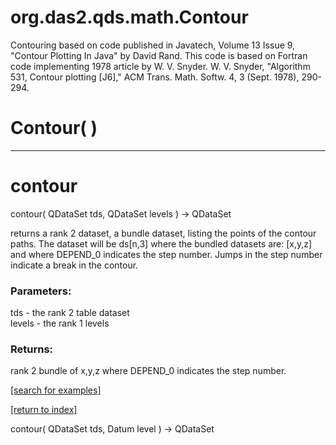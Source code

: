# org.das2.qds.math.Contour

Contouring based on code published in Javatech, Volume 13 Issue 9, "Contour Plotting In Java"
 by David Rand.  This code is based on Fortran code implementing 1978 article by W. V. Snyder.
 W. V. Snyder, "Algorithm 531, Contour plotting [J6]," ACM Trans. Math. Softw. 4, 3 (Sept. 1978), 290-294.

# Contour( )


***
<a name="contour"></a>
# contour
contour( QDataSet tds, QDataSet levels ) &rarr; QDataSet

returns a rank 2 dataset, a bundle dataset, listing the points
 of the contour paths.  The dataset will be ds[n,3] where
 the bundled datasets are: [x,y,z] and where DEPEND_0 indicates the step number.
 Jumps in the step number indicate a break in the contour.

### Parameters:
tds - the rank 2 table dataset
<br>levels - the rank 1 levels

### Returns:
rank 2 bundle of x,y,z where DEPEND_0 indicates the step number.

<a href="https://github.com/autoplot/dev/search?q=contour&unscoped_q=contour">[search for examples]</a>

<a href="https://github.com/autoplot/documentation/blob/master/javadoc/index-all.md">[return to index]</a>

contour( QDataSet tds, Datum level ) &rarr; QDataSet<br>

